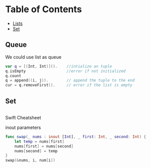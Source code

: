 # Table of Contents

  - [Lists](#lists)
  - [Set](#Set)

## Queue

We could use list as queue
```swift
var q = [(Int, Int)]().    //intialize an tuple 
q.isEmpty                  //error if not initialized
q.count
q = append((i, j)).        // append the tuple to the end 
cur = q.removeFirst().     // error if the list is empty
```

## Set

```swift

```


Swift Cheatsheet

inout parameters
```swift
func swap(_ nums : inout [Int], _ first: Int, _ second: Int) {
	let temp = nums[first]
	nums[first] = nums[second]
	nums[second] = temp
}
swap(&nums, i, num[i])
